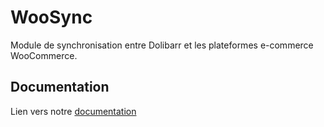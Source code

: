 WooSync
========================
Module de synchronisation entre Dolibarr et les plateformes e-commerce WooCommerce.


## Documentation


Lien vers notre [documentation](https://link.easya.solutions/woosync_doc)



<!-- # WooSync, synchronize Woocommerce and Dolibarr

## You have to rename the folder to ecommerceng when you download the zip file or make a git clone. In other case the module will not work

Use it at you onwn risk Easya Solution does not provide support for the use, installation or bug fixing for this software. For this you have to acquire a time from our sales service https://www.easya.solutions/contact. You can also consult our company for any installation, configuration or development services. 

Before any use, please refer to the documentation to check the available functionnality
https://link.easya.solutions/woosync_doc


Utilisation à vos risques et périls. Easya Solutions ne fournit pas de support à l’utilisation, à l'installation ni de correction de bugs pour ce logiciel. Pour cela vous devrez faire l’acquisition d’un crédit temps auprès de notre service commercial : https://www.easya.solutions/contact. Vous pouvez également nous consulter pour toute prestation d’installation, configuration ou développement. 

Avant toute utilisation, merci de prendre connaissance de la documentation pour vérifier si le module répond en l'état à vos besoins
https://link.easya.solutions/woosync_doc -->

